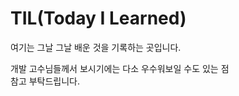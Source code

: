 # TIL(Today I Learned)
여기는 그날 그날 배운 것을 기록하는 곳입니다.


개발 고수님들께서 보시기에는 다소 우수워보일 수도 있는 점</br>
참고 부탁드립니다.
